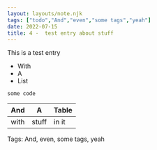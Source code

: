 ```yaml
---
layout: layouts/note.njk
tags: ["todo","And","even","some tags","yeah"]
date: 2022-07-15
title: 4 -  test entry about stuff
---
```



This is a test entry

- With
- A
- List

```
some code
```

| And |  A  | Table |
|-----|-----|-------|
|with | stuff | in it|

Tags: And, even, some tags, yeah